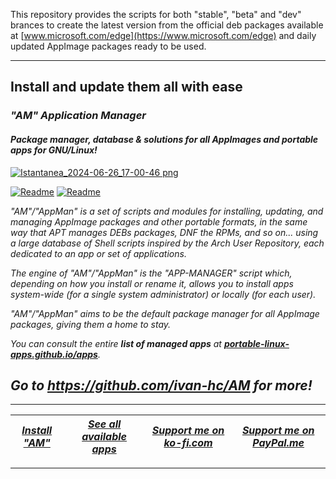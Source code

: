 This repository provides the scripts for both "stable", "beta" and "dev" brances to create the latest version from the official deb packages available at [www.microsoft.com/edge](https://www.microsoft.com/edge) and daily updated AppImage packages ready to be used.

------------------------------------------------------------------------

## Install and update them all with ease

### *"*AM*" Application Manager* 
#### *Package manager, database & solutions for all AppImages and portable apps for GNU/Linux!*

[![Istantanea_2024-06-26_17-00-46 png](https://github.com/ivan-hc/AM/assets/88724353/671f5eb0-6fb6-4392-b45e-af0ea9271d9b)](https://github.com/ivan-hc/AM)

[![Readme](https://img.shields.io/github/stars/ivan-hc/AM?label=%E2%AD%90&style=for-the-badge)](https://github.com/ivan-hc/AM/stargazers) [![Readme](https://img.shields.io/github/license/ivan-hc/AM?label=&style=for-the-badge)](https://github.com/ivan-hc/AM/blob/main/LICENSE)

*"AM"/"AppMan" is a set of scripts and modules for installing, updating, and managing AppImage packages and other portable formats, in the same way that APT manages DEBs packages, DNF the RPMs, and so on... using a large database of Shell scripts inspired by the Arch User Repository, each dedicated to an app or set of applications.*

*The engine of "AM"/"AppMan" is the "APP-MANAGER" script which, depending on how you install or rename it, allows you to install apps system-wide (for a single system administrator) or locally (for each user).*

*"AM"/"AppMan" aims to be the default package manager for all AppImage packages, giving them a home to stay.*

*You can consult the entire **list of managed apps** at [**portable-linux-apps.github.io/apps**](https://portable-linux-apps.github.io/apps).*

## *Go to *https://github.com/ivan-hc/AM* for more!*

------------------------------------------------------------------------

| [***Install "AM"***](https://github.com/ivan-hc/AM) | [***See all available apps***](https://portable-linux-apps.github.io) | [***Support me on ko-fi.com***](https://ko-fi.com/IvanAlexHC) | [***Support me on PayPal.me***](https://paypal.me/IvanAlexHC) |
| - | - | - | - |

------------------------------------------------------------------------
